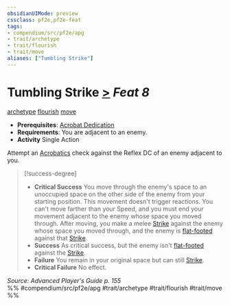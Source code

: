 ```yaml
---
obsidianUIMode: preview
cssclass: pf2e,pf2e-feat
tags:
- compendium/src/pf2e/apg
- trait/archetype
- trait/flourish
- trait/move
aliases: ["Tumbling Strike"]
---
```

# Tumbling Strike  [>](../../rules/core-rulebook/chapter-9-playing-the-game.md#Actions "Single Action") *Feat 8*  
[archetype](../../rules/traits/archetype.md)  [flourish](../../rules/traits/flourish.md)  [move](../../rules/traits/move.md)  

- **Prerequisites**: [Acrobat Dedication](acrobat-dedication-apg.md)
- **Requirements**: You are adjacent to an enemy.
- **Activity** Single Action

Attempt an [Acrobatics](../skills.md#Acrobatics) check against the Reflex DC of an enemy adjacent to you.

> [!success-degree] 
> - **Critical Success** You move through the enemy's space to an unoccupied space on the other side of the enemy from your starting position. This movement doesn't trigger reactions. You can't move farther than your Speed, and you must end your movement adjacent to the enemy whose space you moved through. After moving, you make a melee [Strike](../../rules/actions/strike.md) against the enemy whose space you moved through, and the enemy is [flat-footed](../../rules/conditions.md#Flat-footed) against that [Strike](../../rules/actions/strike.md).
> - **Success** As critical success, but the enemy isn't [flat-footed](../../rules/conditions.md#Flat-footed) against the [Strike](../../rules/actions/strike.md).
> - **Failure** You remain in your original space but can still [Strike](../../rules/actions/strike.md).
> - **Critical Failure** No effect.

*Source: Advanced Player's Guide p. 155*  
%% #compendium/src/pf2e/apg #trait/archetype #trait/flourish #trait/move %%